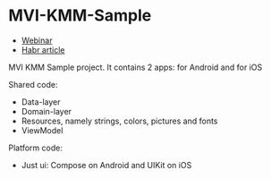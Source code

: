 # MVI-KMM-Sample

- [Webinar](https://www.youtube.com/watch?v=g1TtM-bUmR4&ab_channel=kts)
- [Habr article](https://habr.com/ru/companies/kts/articles/729832/)

MVI KMM Sample project. It contains 2 apps: for Android and for iOS

Shared code:
- Data-layer
- Domain-layer
- Resources, namely strings, colors, pictures and fonts
- ViewModel

Platform code:
- Just ui: Compose on Android and UIKit on iOS
